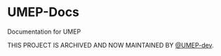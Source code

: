 # UMEP-Docs
Documentation for UMEP

THIS PROJECT IS ARCHIVED AND NOW MAINTAINED BY [@UMEP-dev](https://github.com/UMEP-dev).
